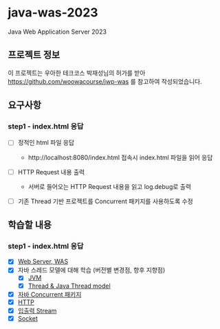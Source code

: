 # java-was-2023

Java Web Application Server 2023

## 프로젝트 정보 

이 프로젝트는 우아한 테크코스 박재성님의 허가를 받아 https://github.com/woowacourse/jwp-was 
를 참고하여 작성되었습니다.

## 요구사항

### step1 - index.html 응답
- [ ] 정적인 html 파일 응답 
  - http://localhost:8080/index.html 접속시 index.html 파일을 읽어 응답
  
- [ ] HTTP Request 내용 출력
  - 서버로 들어오는 HTTP Request 내용을 읽고 log.debug로 출력

- [ ] 기존 Thread 기반 프로젝트를 Concurrent 패키지를 사용하도록 수정


## 학습할 내용

### step1 - index.html 응답
- [x] [Web Server, WAS](https://github.com/SeoSiun/be-was/wiki/Web-Server-&-WAS)
- [x] 자바 스레드 모델에 대해 학습 (버전별 변경점, 향후 지향점)
  - [x] [JVM](https://github.com/SeoSiun/be-was/wiki/JVM-(Java-Virtual-Machine))
  - [x] [Thread & Java Thread model](https://github.com/SeoSiun/be-was/wiki/%EC%93%B0%EB%A0%88%EB%93%9C-(Thread))
- [x] [자바 Concurrent 패키지](https://github.com/SeoSiun/be-was/wiki/Concurrent-%ED%8C%A8%ED%82%A4%EC%A7%80(Java.util.concurrent))
- [x] [HTTP](https://github.com/SeoSiun/be-was/wiki/HTTP)
- [x] [입출력 Stream](https://github.com/SeoSiun/be-was/wiki/%EC%9E%85%EC%B6%9C%EB%A0%A5-Stream)
- [x] [Socket](https://github.com/SeoSiun/be-was/wiki/Socket)
